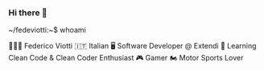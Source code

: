 ### Hi there 👋

<!--
**fedeviotti/fedeviotti** is a ✨ _special_ ✨ repository because its `README.md` (this file) appears on your GitHub profile.

Here are some ideas to get you started:

- 🔭 I’m currently working on ...
- 🌱 I’m currently learning ...
- 👯 I’m looking to collaborate on ...
- 🤔 I’m looking for help with ...
- 💬 Ask me about ...
- 📫 How to reach me: ...
- 😄 Pronouns: ...
- ⚡ Fun fact: ...
-->

~/fedeviotti:~$ whoami

👨🏻‍💻 Federico Viotti
🇮🇹 Italian
🖥 Software Developer @ Extendi
🌱 Learning Clean Code & Clean Coder Enthusiast
🎮 Gamer
🏍 Motor Sports Lover

